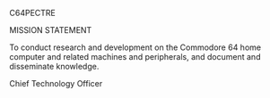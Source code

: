 C64PECTRE

MISSION STATEMENT

To conduct research and development on the Commodore 64 home computer and related machines and peripherals, and document and disseminate knowledge.

Chief Technology Officer

<!---
c64pectre/c64pectre is a ✨ special ✨ repository because its `README.md` (this file) appears on your GitHub profile.
You can click the Preview link to take a look at your changes.
--->
